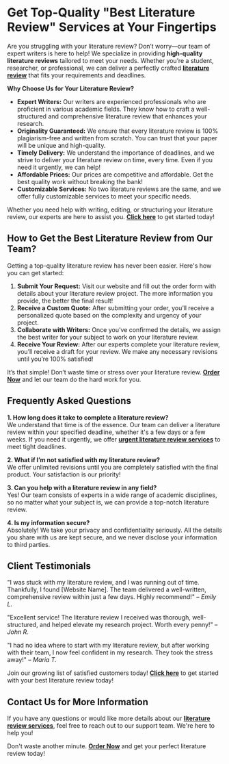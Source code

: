 # Get Top-Quality "Best Literature Review" Services at Your Fingertips

Are you struggling with your literature review? Don’t worry—our team of expert writers is here to help! We specialize in providing **high-quality literature reviews** tailored to meet your needs. Whether you’re a student, researcher, or professional, we can deliver a perfectly crafted [**literature review**](https://tinyurl.com/topessay?keyword=best+literature+review) that fits your requirements and deadlines.

**Why Choose Us for Your Literature Review?**

- **Expert Writers:** Our writers are experienced professionals who are proficient in various academic fields. They know how to craft a well-structured and comprehensive literature review that enhances your research.
- **Originality Guaranteed:** We ensure that every literature review is 100% plagiarism-free and written from scratch. You can trust that your paper will be unique and high-quality.
- **Timely Delivery:** We understand the importance of deadlines, and we strive to deliver your literature review on time, every time. Even if you need it urgently, we can help!
- **Affordable Prices:** Our prices are competitive and affordable. Get the best quality work without breaking the bank!
- **Customizable Services:** No two literature reviews are the same, and we offer fully customizable services to meet your specific needs.

Whether you need help with writing, editing, or structuring your literature review, our experts are here to assist you. [**Click here**](https://tinyurl.com/topessay?keyword=best+literature+review) to get started today!

## How to Get the Best Literature Review from Our Team?

Getting a top-quality literature review has never been easier. Here's how you can get started:

1. **Submit Your Request:** Visit our website and fill out the order form with details about your literature review project. The more information you provide, the better the final result!
2. **Receive a Custom Quote:** After submitting your order, you’ll receive a personalized quote based on the complexity and urgency of your project.
3. **Collaborate with Writers:** Once you’ve confirmed the details, we assign the best writer for your subject to work on your literature review.
4. **Receive Your Review:** After our experts complete your literature review, you’ll receive a draft for your review. We make any necessary revisions until you’re 100% satisfied!

It’s that simple! Don’t waste time or stress over your literature review. [**Order Now**](https://tinyurl.com/topessay?keyword=best+literature+review) and let our team do the hard work for you.

## Frequently Asked Questions

**1. How long does it take to complete a literature review?**  
We understand that time is of the essence. Our team can deliver a literature review within your specified deadline, whether it's a few days or a few weeks. If you need it urgently, we offer [**urgent literature review services**](https://tinyurl.com/topessay?keyword=best+literature+review) to meet tight deadlines.

**2. What if I’m not satisfied with my literature review?**  
We offer unlimited revisions until you are completely satisfied with the final product. Your satisfaction is our priority!

**3. Can you help with a literature review in any field?**  
Yes! Our team consists of experts in a wide range of academic disciplines, so no matter what your subject is, we can provide a top-notch literature review.

**4. Is my information secure?**  
Absolutely! We take your privacy and confidentiality seriously. All the details you share with us are kept secure, and we never disclose your information to third parties.

## Client Testimonials

"I was stuck with my literature review, and I was running out of time. Thankfully, I found [Website Name]. The team delivered a well-written, comprehensive review within just a few days. Highly recommend!" – _Emily L._

"Excellent service! The literature review I received was thorough, well-structured, and helped elevate my research project. Worth every penny!" – _John R._

"I had no idea where to start with my literature review, but after working with their team, I now feel confident in my research. They took the stress away!" – _Maria T._

Join our growing list of satisfied customers today! [**Click here**](https://tinyurl.com/topessay?keyword=best+literature+review) to get started with your best literature review today!

## Contact Us for More Information

If you have any questions or would like more details about our [**literature review services**](https://tinyurl.com/topessay?keyword=best+literature+review), feel free to reach out to our support team. We're here to help you!

Don't waste another minute. [**Order Now**](https://tinyurl.com/topessay?keyword=best+literature+review) and get your perfect literature review today!
